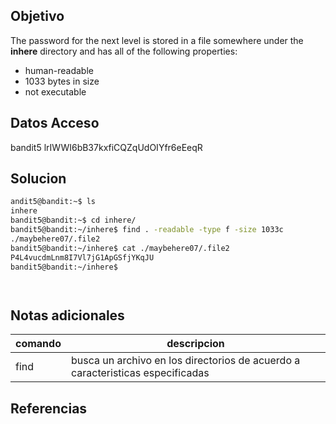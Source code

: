 
## Objetivo
The password for the next level is stored in a file somewhere under the **inhere** directory and has all of the following properties:

-   human-readable
-   1033 bytes in size
-   not executable
## Datos Acceso
bandit5
lrIWWI6bB37kxfiCQZqUdOIYfr6eEeqR
## Solucion
```bash
andit5@bandit:~$ ls
inhere
bandit5@bandit:~$ cd inhere/
bandit5@bandit:~/inhere$ find . -readable -type f -size 1033c
./maybehere07/.file2
bandit5@bandit:~/inhere$ cat ./maybehere07/.file2
P4L4vucdmLnm8I7Vl7jG1ApGSfjYKqJU
bandit5@bandit:~/inhere$ 




```
## Notas adicionales
| comando |  descripcion|
|---|----|
|find|busca un archivo en los directorios de acuerdo a caracteristicas especificadas


## Referencias



